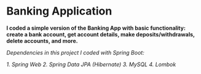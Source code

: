 # Banking Application 

**I coded a simple version of the Banking App with basic functionality: create a bank account, get account details, make deposits/withdrawals, delete accounts, and more.**

*Dependencies in this project I coded with Spring Boot:*

*1. Spring Web
2. Spring Data JPA (Hibernate)
3. MySQL
4. Lombok*
   

